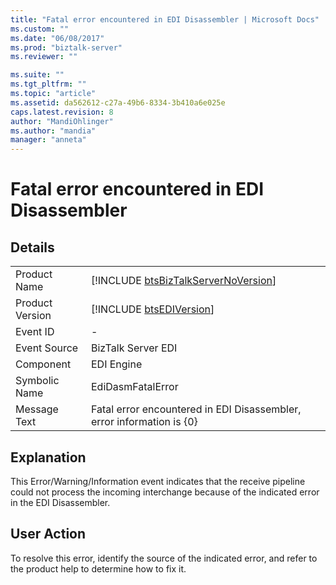 ```yaml
---
title: "Fatal error encountered in EDI Disassembler | Microsoft Docs"
ms.custom: ""
ms.date: "06/08/2017"
ms.prod: "biztalk-server"
ms.reviewer: ""

ms.suite: ""
ms.tgt_pltfrm: ""
ms.topic: "article"
ms.assetid: da562612-c27a-49b6-8334-3b410a6e025e
caps.latest.revision: 8
author: "MandiOhlinger"
ms.author: "mandia"
manager: "anneta"
---
```

# Fatal error encountered in EDI Disassembler
## Details  
  
|                 |                                                                                     |
|-----------------|-------------------------------------------------------------------------------------|
|  Product Name   | [!INCLUDE [btsBizTalkServerNoVersion](../includes/btsbiztalkservernoversion-md.md)] |
| Product Version |             [!INCLUDE [btsEDIVersion](../includes/btsediversion-md.md)]             |
|    Event ID     |                                          -                                          |
|  Event Source   |                                 BizTalk Server EDI                                  |
|    Component    |                                     EDI Engine                                      |
|  Symbolic Name  |                                  EdiDasmFatalError                                  |
|  Message Text   |        Fatal error encountered in EDI Disassembler, error information is {0}        |
  
## Explanation  
 This Error/Warning/Information event indicates that the receive pipeline could not process the incoming interchange because of the indicated error in the EDI Disassembler.  
  
## User Action  
 To resolve this error, identify the source of the indicated error, and refer to the product help to determine how to fix it.